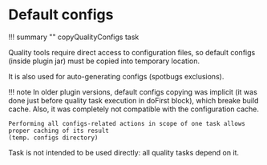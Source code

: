 # Default configs

!!! summary ""
    copyQualityConfigs task

Quality tools require direct access to configuration files, so default configs (inside plugin jar)
must be copied into temporary location.

It is also used for auto-generating configs (spotbugs exclusions).

!!! note
    In older plugin versions, default configs copying was implicit (it was done just before quality task execution 
    in doFirst block), which breake build cache. Also, it was completely not compatible
    with the configuration cache.
    
    Performing all configs-related actions in scope of one task allows proper caching of its result 
    (temp. configs directory)

Task is not intended to be used directly: all quality tasks depend on it. 
